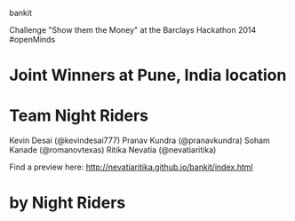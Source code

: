 bankit

Challenge "Show them the Money" at the Barclays Hackathon 2014 #openMinds

Joint Winners at Pune, India location
======

Team Night Riders
======
Kevin Desai (@kevindesai777) Pranav Kundra (@pranavkundra) Soham Kanade (@romanovtexas) Ritika Nevatia (@nevatiaritika)

Find a preview here:
http://nevatiaritika.github.io/bankit/index.html

by Night Riders
======
